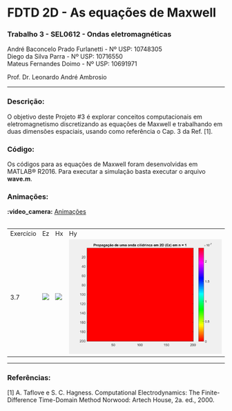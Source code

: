 # FDTD 2D - As equações de Maxwell
<h3>Trabalho 3 - SEL0612 - Ondas eletromagnéticas</h3>

André Baconcelo Prado Furlanetti - Nº USP: 10748305 </br>
Diego da Silva Parra - Nº USP: 10716550</br>
Mateus Fernandes Doimo - Nº USP: 10691971</br>

<p>Prof. Dr. Leonardo André Ambrosio</p>
<hr>

<h3>Descrição:</h3>
<p>O objetivo deste Projeto #3 é explorar conceitos computacionais em eletromagnetismo discretizando as equações de Maxwell e trabalhando em duas dimensões espaciais, usando como referência o Cap. 3 da Ref. [1].</p>

<h3>Código:</h3>
<p>Os códigos para as equações de Maxwell foram desenvolvidas em MATLAB® R2016. Para executar a simulação basta executar o arquivo <b>wave.m</b>.</p>

<h3>Animações:</h3>
<b>:video_camera:</b> <a href="https://github.com/andrebpradof/maxwell-equations/tree/master/animacoes">Animações</a><br><br>
<table width="100%">
<tr>
    <td>Exercício</td>
    <td>Ez</td>
    <td>Hx</td>
    <td>Hy</td>
</tr>
<tr>
    <td>3.7</td>
    <td><img src="https://github.com/andrebpradof/maxwell-equations/blob/master/animacoes/3.7/3_7_Ez.gif"></td>
    <td><img src="https://github.com/andrebpradof/maxwell-equations/blob/master/animacoes/3.7/3_7_Hx.gif"></td>
    <td><img src="https://github.com/andrebpradof/maxwell-equations/blob/master/animacoes/3.7/3_7_Hy.gif"></td>
</tr>
</table>
<hr>
<h3>Referências:</h3>
[1] A. Taflove e S. C. Hagness. Computational Electrodynamics: The Finite-Difference Time-Domain Method Norwood: Artech House, 2a. ed., 2000.
